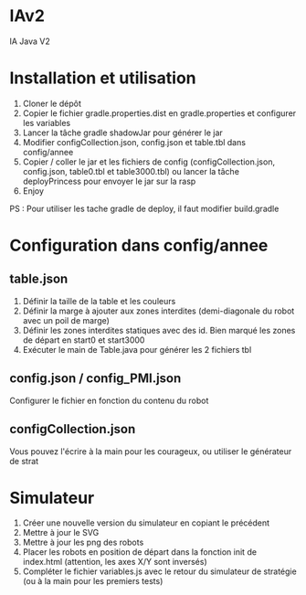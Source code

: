 # IAv2
IA Java V2

# Installation et utilisation
1. Cloner le dépôt
2. Copier le fichier gradle.properties.dist en gradle.properties et configurer les variables
3. Lancer la tâche gradle shadowJar pour générer le jar
4. Modifier configCollection.json, config.json et table.tbl dans config/annee
5. Copier / coller le jar et les fichiers de config (configCollection.json, config.json, table0.tbl et table3000.tbl) ou lancer la tâche deployPrincess pour envoyer le jar sur la rasp
6. Enjoy

PS : Pour utiliser les tache gradle de deploy, il faut modifier build.gradle

# Configuration dans config/annee
## table.json
1. Définir la taille de la table et les couleurs
2. Définir la marge à ajouter aux zones interdites (demi-diagonale du robot avec un poil de marge)
3. Définir les zones interdites statiques avec des id. Bien marqué les zones de départ en start0 et start3000
4. Exécuter le main de Table.java pour générer les 2 fichiers tbl

## config.json / config_PMI.json
Configurer le fichier en fonction du contenu du robot

## configCollection.json
Vous pouvez l'écrire à la main pour les courageux, ou utiliser le générateur de strat

# Simulateur
1. Créer une nouvelle version du simulateur en copiant le précédent
2. Mettre à jour le SVG
3. Mettre à jour les png des robots
4. Placer les robots en position de départ dans la fonction init de index.html (attention, les axes X/Y sont inversés)
5. Compléter le fichier variables.js avec le retour du simulateur de stratégie (ou à la main pour les premiers tests)